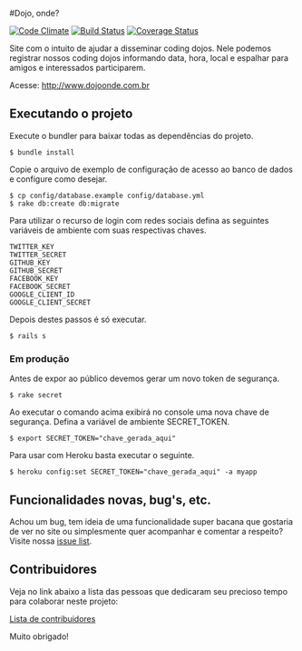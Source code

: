 #Dojo, onde?

[![Code Climate](https://codeclimate.com/github/hlmerscher/dojo-onde.png)](https://codeclimate.com/github/hlmerscher/dojo-onde) [![Build Status](https://travis-ci.org/hlmerscher/dojo-onde.png)](https://travis-ci.org/hlmerscher/dojo-onde) [![Coverage Status](https://coveralls.io/repos/hlmerscher/dojo-onde/badge.png)](https://coveralls.io/r/hlmerscher/dojo-onde)

Site com o intuito de ajudar a disseminar coding dojos. Nele podemos registrar nossos coding dojos informando data, hora, local e espalhar para amigos e interessados participarem.

Acesse: <http://www.dojoonde.com.br>

## Executando o projeto

Execute o bundler para baixar todas as dependências do projeto.

    $ bundle install

Copie o arquivo de exemplo de configuração de acesso ao banco de dados e configure como desejar.

    $ cp config/database.example config/database.yml
    $ rake db:create db:migrate

Para utilizar o recurso de login com redes sociais defina as seguintes variáveis de ambiente com suas respectivas chaves.

    TWITTER_KEY
    TWITTER_SECRET
    GITHUB_KEY
    GITHUB_SECRET
    FACEBOOK_KEY
    FACEBOOK_SECRET
    GOOGLE_CLIENT_ID
    GOOGLE_CLIENT_SECRET

Depois destes passos é só executar.

    $ rails s

### Em produção

Antes de expor ao público devemos gerar um novo token de segurança.

    $ rake secret

Ao executar o comando acima exibirá no console uma nova chave de segurança. Defina a variável de ambiente SECRET_TOKEN.

    $ export SECRET_TOKEN="chave_gerada_aqui"

Para usar com Heroku basta executar o seguinte.

    $ heroku config:set SECRET_TOKEN="chave_gerada_aqui" -a myapp

## Funcionalidades novas, bug's, etc.

Achou um bug, tem ideia de uma funcionalidade super bacana que gostaria de ver no site ou simplesmente quer acompanhar e comentar a respeito?
Visite nossa [issue list](https://github.com/hlmerscher/dojo-onde/issues?state=open).

## Contribuidores

Veja no link abaixo a lista das pessoas que dedicaram seu precioso tempo para colaborar neste projeto:

[Lista de contribuidores](https://github.com/hlmerscher/dojo-onde/graphs/contributors)

Muito obrigado!
